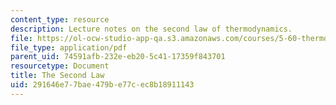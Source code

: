 ```yaml
---
content_type: resource
description: Lecture notes on the second law of thermodynamics.
file: https://ol-ocw-studio-app-qa.s3.amazonaws.com/courses/5-60-thermodynamics-kinetics-spring-2008/291646e77bae479be77cec8b18911143_lec_8.pdf
file_type: application/pdf
parent_uid: 74591afb-232e-eb20-5c41-17359f843701
resourcetype: Document
title: The Second Law
uid: 291646e7-7bae-479b-e77c-ec8b18911143
---
```

